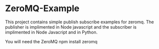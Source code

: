 # ZeroMQ-Example

This project contains simple publish subscribe examples for zeromq. The publisher is implimented in Node javascript and the subscriber is implimented in Node Javacript and in Python.




You will need the ZeroMQ
npm install zeromq


#